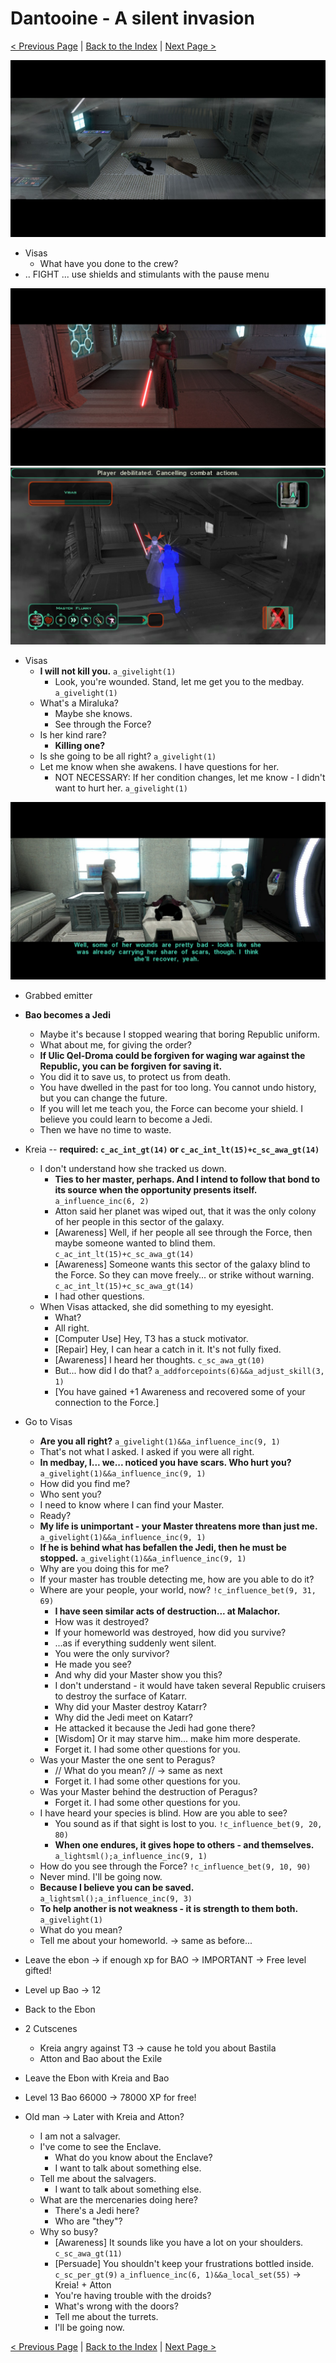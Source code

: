 # Dantooine - A silent invasion

[< Previous Page](./01_Dantooine.md) |
[Back to the Index](../index.md) |
[Next Page >](./03_Dantooine.md)

![DDE734B3-D682-4667-9FFE-63D6CCF64E09.jpeg](img/DDE734B3-D682-4667-9FFE-63D6CCF64E09.jpeg)

- Visas
  - What have you done to the crew?
- .. FIGHT ... use shields and stimulants with the pause menu

![FDB28660-580C-4ACA-A6F3-07A3CFBE91D4.jpeg](img/FDB28660-580C-4ACA-A6F3-07A3CFBE91D4.jpeg)
![vlcsnap-2025-05-29-23h47m30s021.png](img/vlcsnap-2025-05-29-23h47m30s021.png)

- Visas
  - **I will not kill you.** `a_givelight(1)`
    - Look, you're wounded. Stand, let me get you to the medbay. `a_givelight(1)`
  - What's a Miraluka?
    - Maybe she knows.
    - See through the Force?
  - Is her kind rare?
    - **Killing one?**
  - Is she going to be all right? `a_givelight(1)`
  - Let me know when she awakens. I have questions for her.
    - NOT NECESSARY: If her condition changes, let me know - I didn't want to hurt her. `a_givelight(1)`

![B7837E0E-45B0-4D45-AC63-6B461EB8553C.jpeg](img/B7837E0E-45B0-4D45-AC63-6B461EB8553C.jpeg)

- Grabbed emitter
- **Bao becomes a Jedi**
  - Maybe it's because I stopped wearing that boring Republic uniform.
  - What about me, for giving the order?
  - **If Ulic Qel-Droma could be forgiven for waging war against the Republic, you can be forgiven for saving it.**
  - You did it to save us, to protect us from death.
  - You have dwelled in the past for too long. You cannot undo history, but you can change the future.
  - If you will let me teach you, the Force can become your shield. I believe you could learn to become a Jedi.
  - Then we have no time to waste.
- Kreia -- **required: `c_ac_int_gt(14)` or `c_ac_int_lt(15)+c_sc_awa_gt(14)`**
  - I don't understand how she tracked us down.
    - **Ties to her master, perhaps. And I intend to follow that bond to its source when the opportunity presents itself.** `a_influence_inc(6, 2)`
    - Atton said her planet was wiped out, that it was the only colony of her people in this sector of the galaxy.
    - [Awareness] Well, if her people all see through the Force, then maybe someone wanted to blind them. `c_ac_int_lt(15)+c_sc_awa_gt(14)`
    - [Awareness] Someone wants this sector of the galaxy blind to the Force. So they can move freely... or strike without warning. `c_ac_int_lt(15)+c_sc_awa_gt(14)`
    - I had other questions.
  - When Visas attacked, she did something to my eyesight.
    - What?
    - All right.
    - [Computer Use] Hey, T3 has a stuck motivator.
    - [Repair] Hey, I can hear a catch in it. It's not fully fixed.
    - [Awareness] I heard her thoughts. `c_sc_awa_gt(10)`
    - But... how did I do that? `a_addforcepoints(6)&&a_adjust_skill(3, 1)`
    - [You have gained +1 Awareness and recovered some of your connection to the Force.]
- Go to Visas
  - **Are you all right?** `a_givelight(1)&&a_influence_inc(9, 1)`
  - That's not what I asked. I asked if you were all right.
  - **In medbay, I... we... noticed you have scars. Who hurt you?** `a_givelight(1)&&a_influence_inc(9, 1)`
  - How did you find me?
  - Who sent you?
  - I need to know where I can find your Master.
  - Ready?
  - **My life is unimportant - your Master threatens more than just me.** `a_givelight(1)&&a_influence_inc(9, 1)`
  - **If he is behind what has befallen the Jedi, then he must be stopped.** `a_givelight(1)&&a_influence_inc(9, 1)`
  - Why are you doing this for me?
  - If your master has trouble detecting me, how are you able to do it?
  - Where are your people, your world, now? `!c_influence_bet(9, 31, 69)`
    - **I have seen similar acts of destruction... at Malachor.**
    - How was it destroyed?
    - If your homeworld was destroyed, how did you survive?
    - ...as if everything suddenly went silent.
    - You were the only survivor?
    - He made you see?
    - And why did your Master show you this?
    - I don't understand - it would have taken several Republic cruisers to destroy the surface of Katarr.
    - Why did your Master destroy Katarr?
    - Why did the Jedi meet on Katarr?
    - He attacked it because the Jedi had gone there?
    - [Wisdom] Or it may starve him... make him more desperate.
    - Forget it. I had some other questions for you.
  - Was your Master the one sent to Peragus?
    - // What do you mean? // -> same as next
    - Forget it. I had some other questions for you.
  - Was your Master behind the destruction of Peragus?
    - Forget it. I had some other questions for you.
  - I have heard your species is blind. How are you able to see?
    - You sound as if that sight is lost to you. `!c_influence_bet(9, 20, 80)`
    - **When one endures, it gives hope to others - and themselves.** `a_lightsml();a_influence_inc(9, 1)`
  - How do you see through the Force? `!c_influence_bet(9, 10, 90)`
  - Never mind. I'll be going now.
  - **Because I believe you can be saved.** `a_lightsml();a_influence_inc(9, 3)`
  - **To help another is not weakness - it is strength to them both.** `a_givelight(1)`
  - What do you mean?
  - Tell me about your homeworld. -> same as before...
- Leave the ebon -> if enough xp for BAO -> IMPORTANT -> Free level gifted!
- Level up Bao -> 12
- Back to the Ebon
- 2 Cutscenes
  - Kreia angry against T3 -> cause he told you about Bastila
  - Atton and Bao about the Exile

- Leave the Ebon with Kreia and Bao
- Level 13 Bao 66000 -> 78000 XP for free!




- Old man -> Later with Kreia and Atton?
  - I am not a salvager.
  - I've come to see the Enclave.
    - What do you know about the Enclave?
    - I want to talk about something else.
  - Tell me about the salvagers.
    - I want to talk about something else.
  - What are the mercenaries doing here?
    - There's a Jedi here?
    - Who are "they"?
  - Why so busy?
    - [Awareness] It sounds like you have a lot on your shoulders. `c_sc_awa_gt(11)`
    - [Persuade] You shouldn't keep your frustrations bottled inside. `c_sc_per_gt(9)` `a_influence_inc(6, 1)&&a_local_set(55)` -> Kreia! + Atton
    - You're having trouble with the droids?
    - What's wrong with the doors?
    - Tell me about the turrets.
    - I'll be going now.



[< Previous Page](./01_Dantooine.md) |
[Back to the Index](../index.md) |
[Next Page >](./03_Dantooine.md)